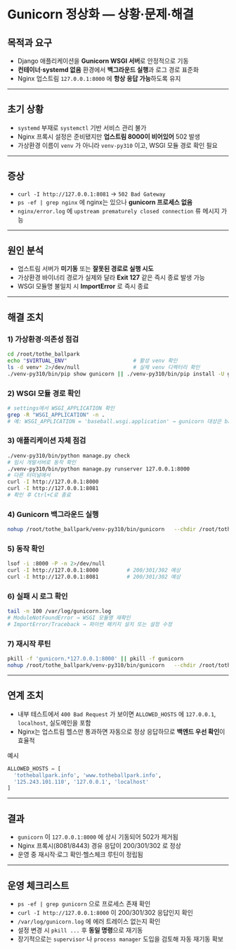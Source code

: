 # Gunicorn 정상화 — 상황·문제·해결

## 목적과 요구
- Django 애플리케이션을 **Gunicorn WSGI 서버**로 안정적으로 기동
- **컨테이너·systemd 없음** 환경에서 **백그라운드 실행**과 로그 경로 표준화
- Nginx 업스트림 `127.0.0.1:8000` 에 **항상 응답 가능**하도록 유지

---

## 초기 상황
- `systemd` 부재로 `systemctl` 기반 서비스 관리 불가
- Nginx 프록시 설정은 준비됐지만 **업스트림 8000이 비어있어** 502 발생
- 가상환경 이름이 `venv` 가 아니라 `venv-py310` 이고, WSGI 모듈 경로 확인 필요

---

## 증상
- `curl -I http://127.0.0.1:8081` → `502 Bad Gateway`
- `ps -ef | grep nginx` 에 nginx는 있으나 **gunicorn 프로세스 없음**
- `nginx/error.log` 에 `upstream prematurely closed connection` 류 메시지 가능

---

## 원인 분석
- 업스트림 서버가 **미기동** 또는 **잘못된 경로로 실행 시도**
- 가상환경 바이너리 경로가 실제와 달라 **Exit 127** 같은 즉시 종료 발생 가능
- WSGI 모듈명 불일치 시 **ImportError** 로 즉시 종료

---

## 해결 조치

### 1) 가상환경·의존성 점검
```bash
cd /root/tothe_ballpark
echo "$VIRTUAL_ENV"                     # 활성 venv 확인
ls -d venv* 2>/dev/null                 # 실제 venv 디렉터리 확인
./venv-py310/bin/pip show gunicorn || ./venv-py310/bin/pip install -U gunicorn
```

### 2) WSGI 모듈 경로 확인
```bash
# settings에서 WSGI_APPLICATION 확인
grep -R "WSGI_APPLICATION" -n .
# 예: WSGI_APPLICATION = 'baseball.wsgi.application' → gunicorn 대상은 baseball.wsgi:application
```

### 3) 애플리케이션 자체 점검
```bash
./venv-py310/bin/python manage.py check
# 임시 개발서버로 동작 확인
./venv-py310/bin/python manage.py runserver 127.0.0.1:8000
# 다른 터미널에서
curl -I http://127.0.0.1:8000
curl -I http://127.0.0.1:8081
# 확인 후 Ctrl+C로 종료
```

### 4) Gunicorn 백그라운드 실행
```bash
nohup /root/tothe_ballpark/venv-py310/bin/gunicorn   --chdir /root/tothe_ballpark   --workers 3 --bind 127.0.0.1:8000   baseball.wsgi:application > /var/log/gunicorn.log 2>&1 &
```

### 5) 동작 확인
```bash
lsof -i :8000 -P -n 2>/dev/null
curl -I http://127.0.0.1:8000         # 200/301/302 예상
curl -I http://127.0.0.1:8081         # 200/301/302 예상
```

### 6) 실패 시 로그 확인
```bash
tail -n 100 /var/log/gunicorn.log
# ModuleNotFoundError → WSGI 모듈명 재확인
# ImportError/Traceback → 파이썬 패키지 설치 또는 설정 수정
```

### 7) 재시작 루틴
```bash
pkill -f 'gunicorn.*127.0.0.1:8000' || pkill -f gunicorn
nohup /root/tothe_ballpark/venv-py310/bin/gunicorn   --chdir /root/tothe_ballpark   --workers 3 --bind 127.0.0.1:8000   baseball.wsgi:application > /var/log/gunicorn.log 2>&1 &
```

---

## 연계 조치
- 내부 테스트에서 `400 Bad Request` 가 보이면 `ALLOWED_HOSTS` 에 `127.0.0.1`, `localhost`, 실도메인을 포함
- Nginx는 업스트림 헬스만 통과하면 자동으로 정상 응답하므로 **백엔드 우선 확인**이 효율적

예시
```python
ALLOWED_HOSTS = [
  'totheballpark.info', 'www.totheballpark.info',
  '125.243.101.110', '127.0.0.1', 'localhost'
]
```

---

## 결과
- `gunicorn` 이 `127.0.0.1:8000` 에 상시 기동되어 502가 제거됨
- Nginx 프록시(8081/8443) 경유 응답이 200/301/302 로 정상
- 운영 중 재시작·로그 확인·헬스체크 루틴이 정립됨

---

## 운영 체크리스트
- `ps -ef | grep gunicorn` 으로 프로세스 존재 확인
- `curl -I http://127.0.0.1:8000` 이 200/301/302 응답인지 확인
- `/var/log/gunicorn.log` 에 에러 트레이스 없는지 확인
- 설정 변경 시 `pkill ...` 후 **동일 명령**으로 재기동
- 장기적으로는 `supervisor` 나 `process manager` 도입을 검토해 자동 재기동 확보